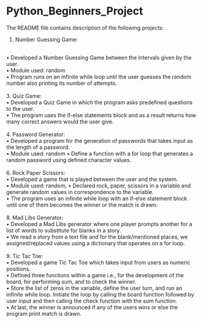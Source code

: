 # Python_Beginners_Project
The README file contains description of the following projects:
<br>
1. Number Guessing Game:
<br>
•	Developed a Number Guessing Game between the intervals given by the user.
<br>
•	Module used: random
<br>
• Program runs on an infinite while loop until the user guesses the random number also printing its number of attempts.
<br>
<br>
3. Quiz Game:
<br>
•	Developed a Quiz Game in which the program asks predefined questions to the user.
<br>
•	The program uses the if-else statements block and as a result returns how many correct answers would the user give.
<br>
<br>
4. Password Generator:
<br>
•	Developed a program for the generation of passwords that takes input as the length of a password.
<br>
•	Module used: random
• Define a function with a for loop that generates a random password using defined character values. 
<br>
<br>
6. Rock Paper Scissors:
<br>
•	Developed a game that is played between the user and the system.
<br>
•	Module used: random,
• Declared rock, paper, scissors in a variable and generate random values in correspondence to the variable.
<br>
•	The program uses an infinite while loop with an if-else statement block until one of them becomes the winner or the match is drawn.
<br>
<br>
8. Mad Libs Generator:
<br>
•	Developed a Mad Libs generator where one player prompts another for a list of words to substitute for blanks in a story.
<br>
•	We read a story from a text file and for the blank/mentioned places, we assigned/replaced values using a dictionary that operates on a for loop.
<br>
<br>
9. Tic Tac Toe:
<br>
•	Developed a game Tic Tac Toe which takes input from users as numeric positions.
<br>
•	Defined three functions within a game i.e., for the development of the board, for performing sum, and to check the winner.
<br>
•	Store the list of zeros in the variable, define the user turn, and run an infinite while loop. Initiate the loop by calling the board function followed by user input and then calling the check function with the sum function.
<br>
•	At last, the winner is announced if any of the users wins or else the program print match is drawn.
